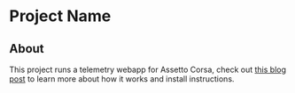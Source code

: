 # Project Name

## About

This project runs a telemetry webapp for Assetto Corsa, check out [this blog post](https://blog.mrjonhudson.com/posts/telemetry) to learn more about how it works and install instructions.

